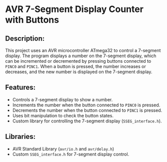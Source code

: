 # AVR 7-Segment Display Counter with Buttons

## Description:
This project uses an AVR microcontroller ATmega32 to control a 7-segment display. The program displays a number on the 7-segment display, which can be incremented or decremented by pressing buttons connected to `PINC0` and `PINC1`. When a button is pressed, the number increases or decreases, and the new number is displayed on the 7-segment display.

## Features:
- Controls a 7-segment display to show a number.
- Increments the number when the button connected to `PINC0` is pressed.
- Decrements the number when the button connected to `PINC1` is pressed.
- Uses bit manipulation to check the button states.
- Custom library for controlling the 7-segment display (`SSEG_interface.h`).

## Libraries:
- AVR Standard Library (`avr/io.h` and `avr/delay.h`)
- Custom `SSEG_interface.h` for 7-segment display control.

